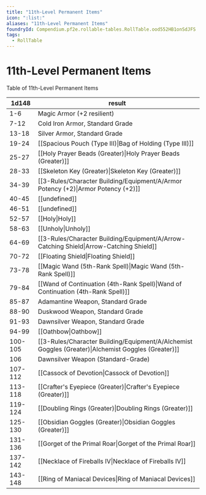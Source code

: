 ```yaml
---
title: "11th-Level Permanent Items"
icon: ":list:"
aliases: "11th-Level Permanent Items"
foundryId: Compendium.pf2e.rollable-tables.RollTable.ood552HB1onSdJFS
tags:
  - RollTable
---
```


# 11th-Level Permanent Items
Table of 11th-Level Permanent Items

| 1d148 | result |
|------|--------|
| 1-6 | Magic Armor (+2 resilient) |
| 7-12 | Cold Iron Armor, Standard Grade |
| 13-18 | Silver Armor, Standard Grade |
| 19-24 | [[Spacious Pouch (Type III)\|Bag of Holding (Type III)]] |
| 25-27 | [[Holy Prayer Beads (Greater)\|Holy Prayer Beads (Greater)]] |
| 28-33 | [[Skeleton Key (Greater)\|Skeleton Key (Greater)]] |
| 34-39 | [[3-Rules/Character Building/Equipment/A/Armor Potency (+2)\|Armor Potency (+2)]] |
| 40-45 | [[undefined]] |
| 46-51 | [[undefined]] |
| 52-57 | [[Holy\|Holy]] |
| 58-63 | [[Unholy\|Unholy]] |
| 64-69 | [[3-Rules/Character Building/Equipment/A/Arrow-Catching Shield\|Arrow-Catching Shield]] |
| 70-72 | [[Floating Shield\|Floating Shield]] |
| 73-78 | [[Magic Wand (5th-Rank Spell)\|Magic Wand (5th-Rank Spell)]] |
| 79-84 | [[Wand of Continuation (4th-Rank Spell)\|Wand of Continuation (4th-Rank Spell)]] |
| 85-87 | Adamantine Weapon, Standard Grade |
| 88-90 | Duskwood Weapon, Standard Grade |
| 91-93 | Dawnsilver Weapon, Standard Grade |
| 94-99 | [[Oathbow\|Oathbow]] |
| 100-105 | [[3-Rules/Character Building/Equipment/A/Alchemist Goggles (Greater)\|Alchemist Goggles (Greater)]] |
| 106 | Dawnsilver Weapon (Standard-Grade) |
| 107-112 | [[Cassock of Devotion\|Cassock of Devotion]] |
| 113-118 | [[Crafter's Eyepiece (Greater)\|Crafter's Eyepiece (Greater)]] |
| 119-124 | [[Doubling Rings (Greater)\|Doubling Rings (Greater)]] |
| 125-130 | [[Obsidian Goggles (Greater)\|Obsidian Goggles (Greater)]] |
| 131-136 | [[Gorget of the Primal Roar\|Gorget of the Primal Roar]] |
| 137-142 | [[Necklace of Fireballs IV\|Necklace of Fireballs IV]] |
| 143-148 | [[Ring of Maniacal Devices\|Ring of Maniacal Devices]] |

